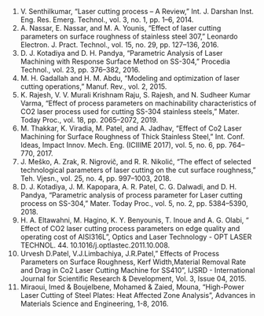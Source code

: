 1. V. Senthilkumar, “Laser cutting process – A Review,” Int. J. Darshan Inst. Eng. Res. Emerg. Technol., vol. 3, no. 1, pp. 1–6, 2014.<br>
2. A. Nassar, E. Nassar, and M. A. Younis, “Effect of laser cutting parameters on surface roughness of stainless steel 307,” Leonardo Electron. J. Pract. Technol., vol. 15, no. 29, pp. 127–136, 2016.<br>
3. D. J. Kotadiya and D. H. Pandya, “Parametric Analysis of Laser Machining with Response Surface Method on SS-304,” Procedia Technol., vol. 23, pp. 376–382, 2016.<br>
4.	M. H. Gadallah and H. M. Abdu, “Modeling and optimization of laser cutting operations,” Manuf. Rev., vol. 2, 2015.<br>
5.	K. Rajesh, V. V. Murali Krishnam Raju, S. Rajesh, and N. Sudheer Kumar Varma, “Effect of process parameters on machinability characteristics of CO2 laser process used for cutting SS-304 stainless steels,” Mater. Today Proc., vol. 18, pp. 2065–2072, 2019.<br>
6.	M. Thakkar, K. Viradia, M. Patel, and A. Jadhav, “Effect of Co2 Laser Machining for Surface Roughness of Thick Stainless Steel,” Int. Conf. Ideas, Impact Innov. Mech. Eng. (ICIIIME 2017), vol. 5, no. 6, pp. 764–770, 2017.<br>
7.	J. Meško, A. Zrak, R. Nigrovič, and R. R. Nikolić, “The effect of selected technological parameters of laser cutting on the cut surface roughness,” Teh. Vjesn., vol. 25, no. 4, pp. 997–1003, 2018.<br>
8.	D. J. Kotadiya, J. M. Kapopara, A. R. Patel, C. G. Dalwadi, and D. H. Pandya, “Parametric analysis of process parameter for Laser cutting process on SS-304,” Mater. Today Proc., vol. 5, no. 2, pp. 5384–5390, 2018.<br>
9.  H. A. Eltawahni, M. Hagino, K. Y. Benyounis, T. Inoue and A. G. Olabi, “ Effect of CO2 laser cutting process parameters on edge quality and operating cost of AISI316L”, Optics and Laser Technology - OPT LASER TECHNOL. 44. 10.1016/j.optlastec.2011.10.008.<br>
10. Urvesh D.Patel, V.J.Limbachiya, J.R.Patel,” Effects of Process Parameters on Surface Roughness, Kerf Width,Material Removal Rate and Drag in Co2 Laser Cutting Machine for SS410”, IJSRD - International Journal for Scientific Research & Development, Vol. 3, Issue 04, 2015.<br>
11. Miraoui, Imed & Boujelbene, Mohamed & Zaied, Mouna, “High-Power Laser Cutting of Steel Plates: Heat Affected Zone Analysis”, Advances in Materials Science and Engineering, 1-8, 2016.<br><br>

